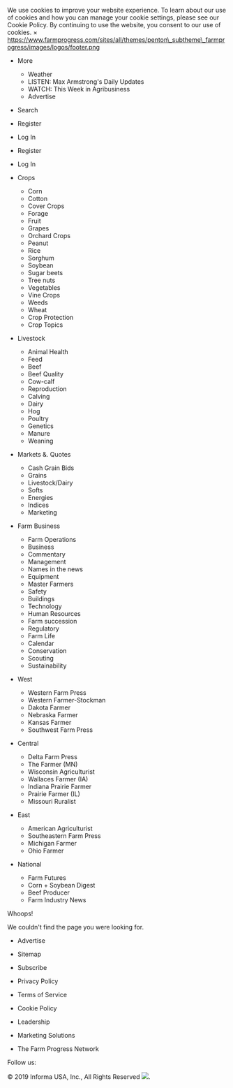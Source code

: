 We use cookies to improve your website experience. To learn about our use of cookies and how you can manage your cookie settings, please see our Cookie Policy. By continuing to use the website, you consent to our use of cookies. × https://www.farmprogress.com/sites/all/themes/penton\_subtheme\_farmprogress/images/logos/footer.png

*   More
    *   Weather
    *   LISTEN: Max Armstrong's Daily Updates
    *   WATCH: This Week in Agribusiness
    *   Advertise

*   Search
*   Register
*   Log In

*   Register
*   Log In

*   Crops
    *   Corn
    *   Cotton
    *   Cover Crops
    *   Forage
    *   Fruit
    *   Grapes
    *   Orchard Crops
    *   Peanut
    *   Rice
    *   Sorghum
    *   Soybean
    *   Sugar beets
    *   Tree nuts
    *   Vegetables
    *   Vine Crops
    *   Weeds
    *   Wheat
    *   Crop Protection
    *   Crop Topics
*   Livestock
    *   Animal Health
    *   Feed
    *   Beef
    *   Beef Quality
    *   Cow-calf
    *   Reproduction
    *   Calving
    *   Dairy
    *   Hog
    *   Poultry
    *   Genetics
    *   Manure
    *   Weaning
*   Markets &. Quotes
    *   Cash Grain Bids
    *   Grains
    *   Livestock/Dairy
    *   Softs
    *   Energies
    *   Indices
    *   Marketing
*   Farm Business
    *   Farm Operations
    *   Business
    *   Commentary
    *   Management
    *   Names in the news
    *   Equipment
    *   Master Farmers
    *   Safety
    *   Buildings
    *   Technology
    *   Human Resources
    *   Farm succession
    *   Regulatory
    *   Farm Life
    *   Calendar
    *   Conservation
    *   Scouting
    *   Sustainability
*   West
    *   Western Farm Press
    *   Western Farmer-Stockman
    *   Dakota Farmer
    *   Nebraska Farmer
    *   Kansas Farmer
    *   Southwest Farm Press
*   Central
    *   Delta Farm Press
    *   The Farmer (MN)
    *   Wisconsin Agriculturist
    *   Wallaces Farmer (IA)
    *   Indiana Prairie Farmer
    *   Prairie Farmer (IL)
    *   Missouri Ruralist
*   East
    *   American Agriculturist
    *   Southeastern Farm Press
    *   Michigan Farmer
    *   Ohio Farmer
*   National
    *   Farm Futures
    *   Corn + Soybean Digest
    *   Beef Producer
    *   Farm Industry News

Whoops!

We couldn't find the page you were looking for.

*   Advertise
*   Sitemap
*   Subscribe
*   Privacy Policy
*   Terms of Service

*   Cookie Policy
*   Leadership
*   Marketing Solutions
*   The Farm Progress Network

Follow us:

© 2019 Informa USA, Inc., All Rights Reserved <img src="https://api.b2c.com/api/noscript-315re7h65uhsyo963dv.gif">.